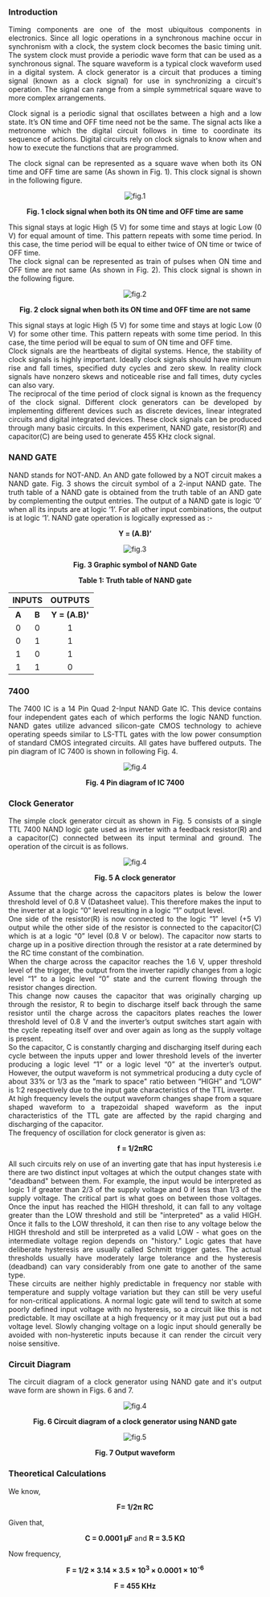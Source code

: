 ### Introduction
<div style="text-align:justify">

Timing components are one of the most ubiquitous components in electronics. Since all logic operations in a synchronous machine occur in synchronism with a clock, the system clock becomes the basic timing unit. The system clock must provide a periodic wave form that can be used as a synchronous signal. The square waveform is a typical clock waveform used in a digital system. A clock generator is a circuit that produces a timing signal (known as a clock signal) for use in synchronizing a circuit's operation. The signal can range from a simple symmetrical square wave to more complex arrangements.

Clock signal is a periodic signal that oscillates between a high and a low state. It’s ON time and OFF time need not be the same. The signal acts like a metronome which the digital circuit follows in time to coordinate its sequence of actions. Digital circuits rely on clock signals to know when and how to execute the functions that are programmed.

The clock signal can be represented as a square wave when both its ON time and OFF time are same (As shown in Fig. 1). This clock signal is shown in the following figure.

<center>
  
![fig.1](images/1.jpg)  

**Fig. 1 clock signal when both its ON time and OFF time are same** </center>

  

This signal stays at logic High (5 V) for some time and stays at logic Low (0 V) for equal amount of time. This pattern repeats with some time period. In this case, the time period will be equal to either twice of ON time or twice of OFF time.  
The clock signal can be represented as train of pulses when ON time and OFF time are not same (As shown in Fig. 2). This clock signal is shown in the following figure.

<center>
  
![fig.2](images/2.jpg)  

**Fig. 2 clock signal when both its ON time and OFF time are not same** </center>

  

This signal stays at logic High (5 V) for some time and stays at logic Low (0 V) for some other time. This pattern repeats with some time period. In this case, the time period will be equal to sum of ON time and OFF time.  
Clock signals are the heartbeats of digital systems. Hence, the stability of clock signals is highly important. Ideally clock signals should have minimum rise and fall times, specified duty cycles and zero skew. In reality clock signals have nonzero skews and noticeable rise and fall times, duty cycles can also vary.  
The reciprocal of the time period of clock signal is known as the frequency of the clock signal. Different clock generators can be developed by implementing different devices such as discrete devices, linear integrated circuits and digital integrated devices. These clock signals can be produced through many basic circuits. In this experiment, NAND gate, resistor(R) and capacitor(C) are being used to generate 455 KHz clock signal.

### **NAND GATE**

NAND stands for NOT-AND. An AND gate followed by a NOT circuit makes a NAND gate. Fig. 3 shows the circuit symbol of a 2-input NAND gate. The truth table of a NAND gate is obtained from the truth table of an AND gate by complementing the output entries. The output of a NAND gate is logic ‘0’ when all its inputs are at logic ‘1’. For all other input combinations, the output is at logic ‘1’. NAND gate operation is logically expressed as :-

<center>

**Y = (A.B)’**

![fig.3](images/3.jpg)  

**Fig. 3 Graphic symbol of NAND Gate** 

**Table 1: Truth table of NAND gate**

<table style="text-align:center;width: auto;">
    <tr>
        <th colspan="2" >INPUTS</th>
        <th colspan="1" >OUTPUTS</th>
    </tr>
    <tr>
        <th>A</th>
        <th>B</th>
        <th>Y = (A.B)'</th>
    </tr>
    <tr>
        <td>0</td>
        <td>0</td>
        <td>1</td>
    </tr>
    <tr>
        <td>0</td>
        <td>1</td>
        <td>1</td>
    </tr>
    <tr>
        <td>1</td>
        <td>0</td>
        <td>1</td>
    </tr>
    <tr>
        <td>1</td>
        <td>1</td>
        <td>0</td>
    </tr>
</table>

</center>

### **7400**

The 7400 IC is a 14 Pin Quad 2-Input NAND Gate IC. This device contains four independent gates each of which performs the logic NAND function. NAND gates utilize advanced silicon-gate CMOS technology to achieve operating speeds similar to LS-TTL gates with the low power consumption of standard CMOS integrated circuits. All gates have buffered outputs. The pin diagram of IC 7400 is shown in following Fig. 4.  

<center>

![fig.4](images/4.1.jpg)  

**Fig. 4 Pin diagram of IC 7400**  </center>

  

### **Clock Generator**

The simple clock generator circuit as shown in Fig. 5 consists of a single TTL 7400 NAND logic gate used as inverter with a feedback resistor(R) and a capacitor(C) connected between its input terminal and ground. The operation of the circuit is as follows.  

 <center>

![fig.4](images/5.jpg)  

**Fig. 5 A clock generator** </center>

Assume that the charge across the capacitors plates is below the lower threshold level of 0.8 V (Datasheet value). This therefore makes the input to the inverter at a logic “0” level resulting in a logic “1” output level.  
One side of the resistor(R) is now connected to the logic “1” level (+5 V) output while the other side of the resistor is connected to the capacitor(C) which is at a logic “0” level (0.8 V or below). The capacitor now starts to charge up in a positive direction through the resistor at a rate determined by the RC time constant of the combination.  
When the charge across the capacitor reaches the 1.6 V, upper threshold level of the trigger, the output from the inverter rapidly changes from a logic level “1” to a logic level “0” state and the current flowing through the resistor changes direction.  
This change now causes the capacitor that was originally charging up through the resistor, R to begin to discharge itself back through the same resistor until the charge across the capacitors plates reaches the lower threshold level of 0.8 V and the inverter’s output switches start again with the cycle repeating itself over and over again as long as the supply voltage is present.  
So the capacitor, C is constantly charging and discharging itself during each cycle between the inputs upper and lower threshold levels of the inverter producing a logic level “1” or a logic level “0” at the inverter’s output. However, the output waveform is not symmetrical producing a duty cycle of about 33% or 1/3 as the "mark to space" ratio between “HIGH” and “LOW” is 1:2 respectively due to the input gate characteristics of the TTL inverter.  
At high frequency levels the output waveform changes shape from a square shaped waveform to a trapezoidal shaped waveform as the input characteristics of the TTL gate are affected by the rapid charging and discharging of the capacitor.  
The frequency of oscillation for clock generator is given as:

<center>

**f = 1/2πRC** </center>


All such circuits rely on use of an inverting gate that has input hysteresis i.e there are two distinct input voltages at which the output changes state with "deadband" between them. For example, the input would be interpreted as logic 1 if greater than 2/3 of the supply voltage and 0 if less than 1/3 of the supply voltage. The critical part is what goes on between those voltages. Once the input has reached the HIGH threshold, it can fall to any voltage greater than the LOW threshold and still be "interpreted" as a valid HIGH. Once it falls to the LOW threshold, it can then rise to any voltage below the HIGH threshold and still be interpreted as a valid LOW - what goes on the intermediate voltage region depends on "history." Logic gates that have deliberate hysteresis are usually called Schmitt trigger gates. The actual thresholds usually have moderately large tolerance and the hysteresis (deadband) can vary considerably from one gate to another of the same type.  
These circuits are neither highly predictable in frequency nor stable with temperature and supply voltage variation but they can still be very useful for non-critical applications. A normal logic gate will tend to switch at some poorly defined input voltage with no hysteresis, so a circuit like this is not predictable. It may oscillate at a high frequency or it may just put out a bad voltage level. Slowly changing voltage on a logic input should generally be avoided with non-hysteretic inputs because it can render the circuit very noise sensitive.  

### **Circuit Diagram**

The circuit diagram of a clock generator using NAND gate and it's output wave form are shown in Figs. 6 and 7.  

 <center>

![fig.4](images/6.jpg)  

**Fig. 6 Circuit diagram of a clock generator using NAND gate**

  
![fig.5](images/7.jpg)  

**Fig. 7 Output waveform**   </center>

  
### **Theoretical Calculations**

We know,
<center>

**F= 1/2π RC** </center>

Given that,
<center>

**C = 0.0001 μF** and **R = 3.5 KΩ**  </center>

Now frequency,

<center>

**F = 1/2 × 3.14 × 3.5 × 10<sup>3</sup> × 0.0001 × 10<sup>-6</sup>**

**F = 455 KHz**
</center>

</div>